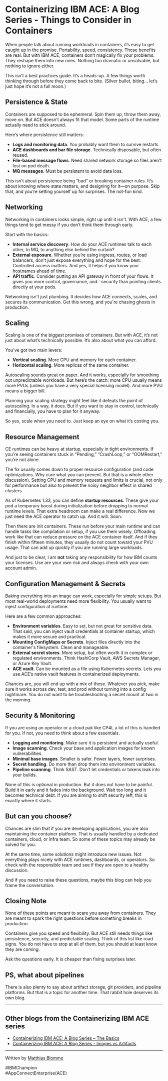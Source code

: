 # Containerizing IBM ACE: A Blog Series - Things to Consider in Containers

When people talk about running workloads in containers, it’s easy to get caught up in the promise. Portability, speed, 
consistency. Those benefits are real. But with IBM ACE, containers don’t magically fix your problems. They reshape them 
into new ones. Nothing too dramatic or unsolvable, but nothing to ignore either.

This isn’t a best practices guide. It’s a heads-up. A few things worth thinking through before they come back to bite. 
(Silver bullet, biting... let’s just hope it’s not a full moon.)

## Persistence & State

Containers are supposed to be ephemeral. Spin them up, throw them away, move on. But ACE doesn’t always fit that model. 
Some parts of the runtime actually need to stick around.

Here’s where persistence still matters:
- **Logs and monitoring data**. You probably want them to survive restarts.
- **ACE dashboards and bar file storage**. Technically disposable, but often reused.
- **File-based message flows**. Need shared network storage so files aren't lost on pod death.
- **MQ messages**. Must be persistent to avoid data loss.

This isn’t about persistence being “bad” or breaking container rules. It’s about knowing where state matters, and 
designing for it—on purpose. Skip that, and you’re setting yourself up for surprises. The not-fun kind.

## Networking

Networking in containers looks simple, right up until it isn't. With ACE, a few things tend to get messy if you don’t 
think them through early.

Start with the basics:
- **Internal service discovery**. How do your ACE runtimes talk to each other, to MQ, to anything else behind the curtain?
- **External exposure**. Whether you’re using ingress, routes, or load balancers, don't just expose everything and hope 
for the best. Controlled access matters. And yes, it helps if you know your hostnames ahead of time.
- **API traffic**. Consider putting an API gateway in front of your flows. It gives you more control, governance, and 
``security than pointing clients directly at your pods.

Networking isn't just plumbing. It decides how ACE connects, scales, and secures its communication. Get this wrong, and you're chasing ghosts in production.

## Scaling

Scaling is one of the biggest promises of containers. But with ACE, it’s not just about what’s technically possible. 
It’s also about what you can afford.

You’ve got two main levers:
- **Vertical scaling**. More CPU and memory for each container.
- **Horizontal scaling**. More replicas of the same container.

Autoscaling sounds great on paper. And it works, especially for smoothing out unpredictable workloads. But here’s the 
catch: more CPU usually means more PVUs (unless you have a very special licensing model). And more PVU means a bigger bill.

Planning your scaling strategy might feel like it defeats the point of autoscaling. In a way, it does. But if you want to 
stay in control, technically and financially, you have to plan for it anyway.

So yes, scale when you need to. Just keep an eye on what it’s costing you.

## Resource Management

CE runtimes can be heavy at startup, especially in tight environments. If you're seeing containers stuck in “Pending,” 
“CrashLoop,” or “OOMRestart,” you’re not alone.

The fix usually comes down to proper resource configuration (and code optimizations. Why cure what you can prevent. 
But that is a whole other discussion). Setting CPU and memory requests and limits is crucial, not only for performance 
but also to prevent the noisy neighbor effect in shared clusters.

As of Kubernetes 1.33, you can define **startup resources**. These give your pod a temporary boost during initialization 
before dropping to normal runtime levels. That extra headroom can make a real difference. Now we just need the ACE operator 
to catch up. And it will. Soon.

Then there are init containers. These run before your main runtime and can handle tasks like compilation or setup, if you 
use them wisely. Offloading work like that can reduce pressure on the ACE container itself. And if they finish within 
fifteen minutes, they usually do not count toward your PVU usage. That can add up quickly if you are running large 
workloads. 

And just to be clear, I am **not** taking any responsibility for how IBM counts your licenses. Use are your own risk and 
always check with your own account admin.

## Configuration Management & Secrets

Baking everything into an image can work, especially for simple setups. But most real-world deployments need more 
flexibility. You usually want to inject configuration at runtime.

Here are a few common approaches:
- **Environment variables**. Easy to set, but not great for sensitive data. That said, you can inject vault credentials 
at container startup, which makes it more secure and practical.
- **Mounting ConfigMaps or Secrets**. Inject files directly into the container's filesystem. Clean and manageable.
- **External secret stores**. More setup, but often worth it in complex or regulated environments. Think HashiCorp Vault, 
AWS Secrets Manager, or Azure Key Vault.
- **ACE vault**. Can be mounted as a file using Kubernetes secrets. Lets you use ACE’s native vault features in 
containerized deployments.

Chances are, you will end up with a mix of these. Whatever you pick, make sure it works across dev, test, and prod without 
turning into a config nightmare. You do not want to be troubleshooting a secret mount at two in the morning.

## Security & Monitoring

If you are using an operator or a cloud pak like CP4I, a lot of this is handled for you. If not, you need to think about 
a few essentials.

- **Logging and monitoring**. Make sure it is persistent and actually useful.
- **Image scanning**. Check your base and application images for known vulnerabilities.
- **Minimal base images**. Smaller is safer. Fewer layers, fewer surprises.
- **Secret handling**. Do more than drop them into environment variables.
- **Pipeline scanning**. Think SAST. Don’t let credentials or tokens leak into your builds.

None of this is optional in production. But it does not have to be painful. Build it in early and it fades into the 
background. Wait too long and it becomes technical debt. If you are aiming to shift security left, this is exactly where 
it starts.

## But can you choose?

Chances are slim that if you are developing applications, you are also maintaining the container platform. That is 
usually handled by a dedicated containers, cloud, or infra team. So some of these topics may already be solved for you.

At the same time, some solutions might introduce new issues. Not everything plays nicely with ACE runtimes, dashboards, 
or operators. So check with the responsible team and see if they are open to a healthy discussion.

And if you need to raise these questions, maybe this blog can help you frame the conversation.

## Closing Note

None of these points are meant to scare you away from containers. They are meant to spark the right questions before 
something breaks in production.

Containers give you speed and flexibility. But ACE still needs things like persistence, security, and predictable scaling. 
Think of this list like road signs. You do not have to stop at all of them, but you should at least know they are coming.

Ask the questions early. It is cheaper than fixing surprises later.

## PS, what about pipelines

There is also plenty to say about artifact storage, git providers, and pipeline platforms. But that is a topic for 
another time. That rabbit hole deserves its own blog.

---

## Other blogs from the Containerizing IBM ACE series

* [Containerizing IBM ACE: A Blog Series – The Basics](https://community.ibm.com/community/user/blogs/matthias-blomme/2025/09/02/containerizing-ibm-ace-a-blog-series-the-basics)
* [Containerizing IBM ACE: A Blog Series - Images vs Artifacts](https://community.ibm.com/community/user/blogs/matthias-blomme/2025/09/11/containerizing-ibm-ace-a-blog-series-images-vs-art)

---

Written by [Matthias Blomme](https://www.linkedin.com/in/matthiasblomme/)

\#IBMChampion \
\#AppConnectEnterprise(ACE)
